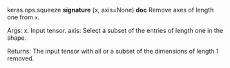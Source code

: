 keras.ops.squeeze
__signature__
(x, axis=None)
__doc__
Remove axes of length one from `x`.

Args:
    x: Input tensor.
    axis: Select a subset of the entries of length one in the shape.

Returns:
    The input tensor with all or a subset of the dimensions of
    length 1 removed.
